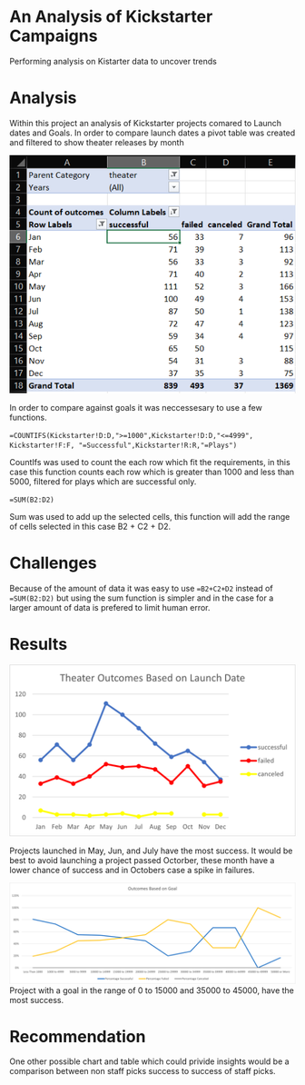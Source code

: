 # An Analysis of Kickstarter Campaigns
Performing analysis on Kistarter data to uncover trends

# Analysis
  Within this project an analysis of Kickstarter projects comared to Launch dates and Goals. In order to compare launch dates a pivot table was created and filtered to show theater releases by month
  
  ![Launch Dates Pivot Table](Resources/pivot_table_launch_dates.png)
  
  In order to compare against goals it was neccessesary to use a few functions. 
  
  `=COUNTIFS(Kickstarter!D:D,">=1000",Kickstarter!D:D,"<=4999",  Kickstarter!F:F, "=Successful",Kickstarter!R:R,"=Plays")`
  
  CountIfs was used to count the each row which fit the requirements, in this case this function counts each row which is greater than 1000 and less than 5000, filtered for plays which are successful only. 
  
  `=SUM(B2:D2)` 
  
  Sum was used to add up the selected cells, this function will add the range of cells selected in this case B2 + C2 + D2. 
# Challenges
  Because of the amount of data it was easy to use `=B2+C2+D2` instead of `=SUM(B2:D2)` but using the sum function is simpler and in the case for a larger amount of data is prefered to limit human error.

# Results
  ![Theater Outcomes Vs Launch](Resources/Theater_Outcomes_vs_Launch.png)
  
  Projects launched in May, Jun, and July have the most success.
  It would be best to avoid launching a project passed Octorber, these month have a lower chance of success and in Octobers case a spike in failures.  
  
  ![Outcomes Vs Goals](Resources/Outcomes_vs_Goals.png)
  Project with a goal in the range of 0 to 15000 and 35000 to 45000, have the most success. 

# Recommendation
  One other possible chart and table which could privide insights would be a comparison between non staff picks success to success of staff picks. 
